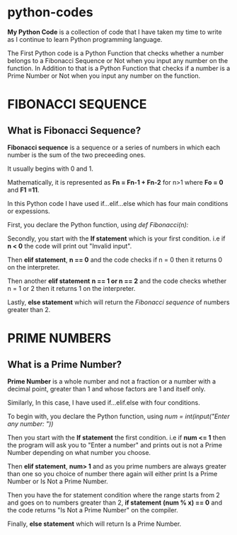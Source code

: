 # python-codes

**My Python Code** is a collection of code that I have taken my time to write as I continue to learn Python programming language.

The First Python code is a Python Function that checks whether a number belongs to a Fibonacci Sequence or Not when you input any number on the function. In Addition to that is a Python Function that checks if a number is a Prime Number or Not when you input any number on the function.

# FIBONACCI SEQUENCE

## What is Fibonacci Sequence?

**Fibonacci sequence** is a sequence or a series of numbers in which each number is the sum of the two preceeding ones. 

It usually begins with 0 and 1.

Mathematically, it is represented as **Fn = Fn-1 + Fn-2** for n>1 where **Fo = 0** and **F1 =11**.

In this Python code I have used if...elif...else which has four main conditions or expessions.

First, you declare the Python function, using *def Fibonacci(n):*

Secondly, you start with the **If statement** which is your first condition. i.e if **n < 0** the code will print out "Invalid input".

Then **elif statement**, **n == 0** and the code checks if n = 0 then it returns 0 on the interpreter.

Then another **elif statement** **n == 1 or n == 2** and the code checks whether n = 1 or 2 then it returns 1 on the interpreter.

Lastly, **else statement** which will return the *Fibonacci sequence* of numbers greater than 2.

# PRIME NUMBERS

## What is a Prime Number?

**Prime Number** is a whole number and not a fraction or a number with a decimal point, greater than 1 and whose factors are 1 and itself only.

Similarly, In this case, I have used if...elif.else with four conditions.

To begin with, you declare the Python function, using *num = int(input("Enter any number: "))*

Then you start with the **If statement** the first condition. i.e if **num <= 1** then the program will ask you to "Enter a number" and prints out is not a Prime Number depending on what number you choose.

Then **elif statement**, **num> 1** and as you prime numbers are always greater than one so you choice of number there again will either print Is a Prime Number or Is Not a Prime Number.

Then  you have the for statement condition where the range starts from 2  and goes on to numbers greater than 2, **if statement** **(num % x) == 0** and the code returns "Is Not a Prime Number" on the compiler.

Finally, **else statement** which will return Is a Prime Number.
